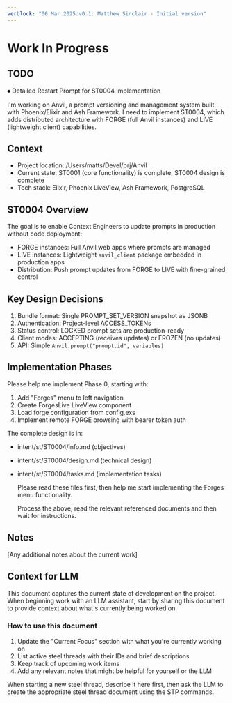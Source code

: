 ```yaml
---
verblock: "06 Mar 2025:v0.1: Matthew Sinclair - Initial version"
---
```

# Work In Progress

## TODO

⏺ Detailed Restart Prompt for ST0004 Implementation

  I'm working on Anvil, a prompt versioning and management system built with Phoenix/Elixir and Ash Framework. I need to
  implement ST0004, which adds distributed architecture with FORGE (full Anvil instances) and LIVE (lightweight client)
  capabilities.

## Context

- Project location: /Users/matts/Devel/prj/Anvil
- Current state: ST0001 (core functionality) is complete, ST0004 design is complete
- Tech stack: Elixir, Phoenix LiveView, Ash Framework, PostgreSQL

## ST0004 Overview

  The goal is to enable Context Engineers to update prompts in production without code deployment:

- FORGE instances: Full Anvil web apps where prompts are managed
- LIVE instances: Lightweight `anvil_client` package embedded in production apps
- Distribution: Push prompt updates from FORGE to LIVE with fine-grained control

## Key Design Decisions

  1. Bundle format: Single PROMPT_SET_VERSION snapshot as JSONB
  2. Authentication: Project-level ACCESS_TOKENs
  3. Status control: LOCKED prompt sets are production-ready
  4. Client modes: ACCEPTING (receives updates) or FROZEN (no updates)
  5. API: Simple `Anvil.prompt("prompt.id", variables)`

## Implementation Phases

  Please help me implement Phase 0, starting with:

  1. Add "Forges" menu to left navigation
  2. Create ForgesLive LiveView component
  3. Load forge configuration from config.exs
  4. Implement remote FORGE browsing with bearer token auth

  The complete design is in:

- intent/st/ST0004/info.md (objectives)
- intent/st/ST0004/design.md (technical design)
- intent/st/ST0004/tasks.md (implementation tasks)

  Please read these files first, then help me start implementing the Forges menu functionality.

  Process the above, read the relevant referenced documents and then wait for instructions. 

## Notes

[Any additional notes about the current work]

## Context for LLM

This document captures the current state of development on the project. When beginning work with an LLM assistant, start by sharing this document to provide context about what's currently being worked on.

### How to use this document

1. Update the "Current Focus" section with what you're currently working on
2. List active steel threads with their IDs and brief descriptions
3. Keep track of upcoming work items
4. Add any relevant notes that might be helpful for yourself or the LLM

When starting a new steel thread, describe it here first, then ask the LLM to create the appropriate steel thread document using the STP commands.
